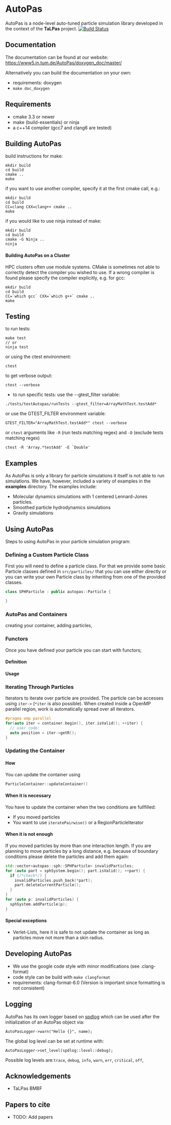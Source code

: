 # AutoPas
AutoPas is a node-level auto-tuned particle simulation library developed
in the context of the **TaLPas** project. [![Build Status](https://www5.in.tum.de/jenkins/mardyn/buildStatus/icon?job=AutoPas-Multibranch/master)](https://www5.in.tum.de/jenkins/mardyn/job/AutoPas-Multibranch/job/master/)

## Documentation
The documentation can be found at our website:
 https://www5.in.tum.de/AutoPas/doxygen_doc/master/

Alternatively you can build the documentation on your own:
* requirements:
 doxygen
* `make doc_doxygen`


## Requirements
* cmake 3.3 or newer
* make (build-essentials) or ninja
* a c++14 compiler (gcc7 and clang6 are tested)


## Building AutoPas
build instructions for make:
```
mkdir build
cd build
cmake ..
make
```
if you want to use another compiler, specify it at the first cmake call, e.g.:
```
mkdir build
cd build
CC=clang CXX=clang++ cmake ..
make
```
if you would like to use ninja instead of make:
```
mkdir build
cd build
cmake -G Ninja ..
ninja
```

#### Building AutoPas on a Cluster
HPC clusters often use module systems. CMake is sometimes not able to
correctly detect the compiler you wished to use. If a wrong compiler is
found please specify the compiler explicitly, e.g. for gcc:
```
mkdir build
cd build
CC=`which gcc` CXX=`which g++` cmake ..
make
```



## Testing
to run tests:
```
make test
// or
ninja test
```
or using the ctest environment:
```
ctest
```
to get verbose output:
```
ctest --verbose
```
* to run specific tests:
use the --gtest_filter variable:
```
./tests/testAutopas/runTests --gtest_filter=ArrayMathTest.testAdd*
```
or use the GTEST_FILTER environment variable:
```
GTEST_FILTER="ArrayMathTest.testAdd*" ctest --verbose
```
or `ctest` arguments like `-R` (run tests matching regex) and `-D` (exclude tests matching regex)
```
ctest -R 'Array.*testAdd' -E `Double'
```


## Examples
As AutoPas is only a library for particle simulations it itself is not able to run simulations.
We have, however, included a variety of examples in the **examples** directory. The examples include:
* Molecular dynamics simulations with 1 centered Lennard-Jones particles.
* Smoothed particle hydrodynamics simulations
* Gravity simulations


## Using AutoPas

Steps to using AutoPas in your particle simulation program:
### Defining a Custom Particle Class
First you will need to define a particle class.
For that we provide some basic Particle classes defined
in `src/particles/` that you can use either directly
or you can write your own Particle class by inheriting from
one of the provided classes.
```C++
class SPHParticle : public autopas::Particle {

}
```
### AutoPas and Containers
creating your container, adding particles,
### Functors
Once you have defined your particle you can start with functors;
#### Definition
#### Usage

### Iterating Through Particles
Iterators to iterate over particle are provided.
The particle can be accesses using `iter->` (`*iter` is also possible).
When created inside a OpenMP parallel region, work is automatically spread over all iterators.
```C++
#pragma omp parallel
for(auto iter = container.begin(), iter.isValid(); ++iter) {
  // user code:
  auto position = iter->getR();
}
```

### Updating the Container
#### How
You can update the container using
```C++
ParticleContainer::updateContainer()
```
#### When it is necessary
You have to update the container when the two conditions are fullfilled:
* If you moved particles
* You want to use `iteratePairwise()` or a RegionParticleIterator


#### When it is not enough
If you moved particles by more than one interaction length.
If you are planning to move particles by a long distance,
e.g. because of boundary conditions please delete the particles and add them again:
```C++
std::vector<autopas::sph::SPHParticle> invalidParticles;
for (auto part = sphSystem.begin(); part.isValid(); ++part) {
  if (/*check*/) {
    invalidParticles.push_back(*part);
    part.deleteCurrentParticle();
  }
}
for (auto p: invalidParticles) {
  sphSystem.addParticle(p);
}
```

#### Special exceptions
* Verlet-Lists, here it is safe to not update the container
as long as particles move not more than a skin radius.


## Developing AutoPas
* We use the google code style with minor modifications (see .clang-format)
* code style can be build with `make clangformat`
* requirements:
	clang-format-6.0 
	(Version is important since formatting is not consistent)

## Logging
AutoPas has its own logger based on [spdlog](https://github.com/gabime/spdlog) which can be used after the initialization of an AutoPas object via:
```
AutoPasLogger->warn("Hello {}", name);
```
The global log level can be set at runtime with:
```
AutoPasLogger->set_level(spdlog::level::debug);
```
Possible log levels are:`trace`, `debug`, `info`, `warn`, `err`, `critical`, `off`,

## Acknowledgements
* TaLPas BMBF

## Papers to cite
* TODO: Add papers
